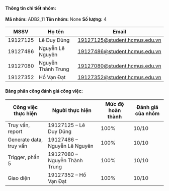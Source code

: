#### Thông tin chi tiết nhóm:

**Mã nhóm:**  ADB2_11
**Tên nhóm:**  None
**Số lượng:**  4

| MSSV  |Họ tên   |Email   |
| ------------ | ------------ | ------------ |
|  19127125 | Lê Duy Dũng  | 19127125@student.hcmus.edu.vn  |
|  19127486 |  Nguyễn Lê Nguyên | 19127486@student.hcmus.edu.vn  |
|  19127080 | Nguyễn Thành Trung  |  19127080@student.hcmus.edu.vn |
| 19127352  |  Hồ Vạn Đạt |  19127352@student.hcmus.edu.vn | 

#### Bảng phân công đánh giá công việc:

|  Công việc thực hiện |Người thực hiện   |  Mức độ hoàn thành |Đánh giá của nhóm   |
| --------------- | ------------ | ------------ | ------------ |
| Truy vấn, report  | 19127125 – Lê Duy Dũng  | 100%  |  10/10 |
| Generate data, truy vấn  | 19127486 – Nguyễn Lê Nguyên  |   100%| 10/10  |
|  Trigger, phần 5 |  19127080 – Nguyễn Thành Trung | 100%  | 10/10  |
| Giao diện  |  19127352 – Hồ Vạn Đạt |  100% |  10/10 |
